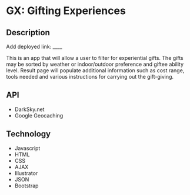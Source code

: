 # GX: Gifting Experiences

## Description

Add deployed link: ____

This is an app that will allow a user to filter for experiential gifts. The gifts may be sorted by weather or indoor/outdoor preference and giftee ability level. Result page will populate additional information such as cost range, tools needed and various instructions for carrying out the gift-giving.

## API
- DarkSky.net
- Google Geocaching

## Technology
- Javascript
- HTML
- CSS
- AJAX
- Illustrator
- JSON
- Bootstrap
